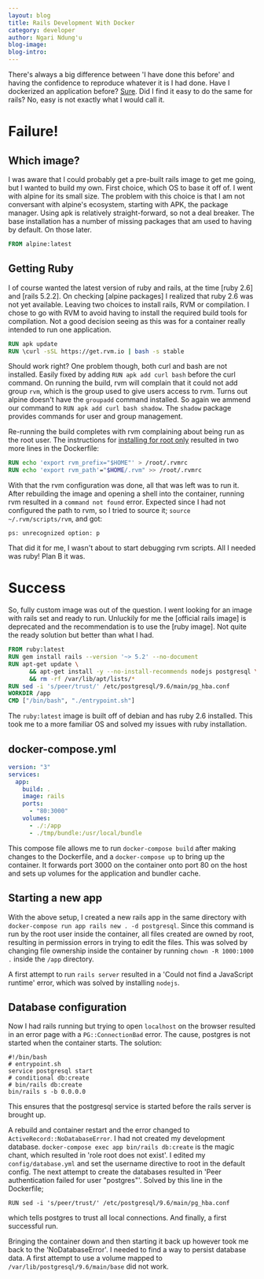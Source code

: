 ```yaml
---
layout: blog
title: Rails Development With Docker
category: developer
author: Ngari Ndung'u
blog-image:
blog-intro:
---
```


There's always a big difference between 'I have done this before' and having the confidence to reproduce whatever it is I had done.
Have I dockerized an application before? [Sure](2018-11-08-developing-with-docker.md). Did I find it easy to do the same for rails?
No, easy is not exactly what I would call it.

# Failure!

## Which image?

I was aware that I could probably get a pre-built rails image to get me going, but I wanted to build my own.
First choice, which OS to base it off of. I went with alpine for its small size.
The problem with this choice is that I am not conversant with alpine's ecosystem, starting with APK, the package manager.
Using apk is relatively straight-forward, so not a deal breaker. The base installation has a number of missing packages that am used to having by default.
On those later.
~~~Dockerfile
FROM alpine:latest
~~~

## Getting Ruby

I of course wanted the latest version of ruby and rails, at the time [ruby 2.6] and [rails 5.2.2].
On checking [alpine packages] I realized that ruby 2.6 was not yet available. Leaving two choices to install rails, RVM or compilation.
I chose to go with RVM to avoid having to install the required build tools for compilation.
Not a good decision seeing as this was for a container really intended to run one application.
~~~Dockerfile
RUN apk update
RUN \curl -sSL https://get.rvm.io | bash -s stable
~~~
Should work right? One problem though, both curl and bash are not installed. Easily fixed by adding `RUN apk add curl bash` before the curl command.
On running the build, rvm will complain that it could not add group `rvm`, which is the group used to give users access to rvm.
Turns out alpine doesn't have the `groupadd` command installed. So again we ammend our command to `RUN apk add curl bash shadow`.
The `shadow` package provides commands for user and group management.

Re-running the build completes with rvm complaining about being run as the root user.
The instructions for [installing for root only](https://rvm.io/support/faq#i-want-to-install-for-root-only) resulted in two more lines in the Dockerfile:
~~~Dockerfile
RUN echo 'export rvm_prefix="$HOME"' > /root/.rvmrc
RUN echo 'export rvm_path'="$HOME/.rvm" >> /root/.rvmrc
~~~
With that the rvm configuration was done, all that was left was to run it. After rebuilding the image and opening a shell into the container, running rvm resulted in a `command not found` error.
Expected since I had not configured the path to rvm, so I tried to source it; `source ~/.rvm/scripts/rvm`, and got:
~~~shell
ps: unrecognized option: p
~~~
That did it for me, I wasn't about to start debugging rvm scripts. All I needed was ruby! Plan B it was.

# Success

So, fully custom image was out of the question. I went looking for an image with rails set and ready to run.
Unluckily for me the [official rails image] is deprecated and the recommendation is to use the [ruby image].
Not quite the ready solution but better than what I had.

~~~Dockerfile
FROM ruby:latest
RUN gem install rails --version '~> 5.2' --no-document
RUN apt-get update \
      && apt-get install -y --no-install-recommends nodejs postgresql \
      && rm -rf /var/lib/apt/lists/*
RUN sed -i 's/peer/trust/' /etc/postgresql/9.6/main/pg_hba.conf
WORKDIR /app
CMD ["/bin/bash", "./entrypoint.sh"]
~~~
The `ruby:latest` image is built off of debian and has ruby 2.6 installed. This took me to a more familiar OS and solved my issues with ruby installation.

## docker-compose.yml

~~~yaml
version: "3"
services:
  app:
    build: .
    image: rails
    ports:
      - "80:3000"
    volumes:
      - ./:/app
      - ./tmp/bundle:/usr/local/bundle
~~~
This compose file allows me to run `docker-compose build` after making changes to the Dockerfile, and a `docker-compose up` to bring up the container.
It forwards port 3000 on the container onto port 80 on the host and sets up volumes for the application and bundler cache.

## Starting a new app

With the above setup, I created a new rails app in the same directory with `docker-compose run app rails new . -d postgresql`.
Since this command is run by the root user inside the container, all files created are owned by root, resulting in permission errors in trying to edit the files.
This was solved by changing file ownership inside the container by running `chown -R 1000:1000 .` inside the `/app` directory.

A first attempt to run `rails server` resulted in a 'Could not find a JavaScript runtime' error, which was solved by installing `nodejs`.

## Database configuration

Now I had rails running but trying to open `localhost` on the browser resulted in an error page with a `PG::ConnectionBad` error.
The cause, postgres is not started when the container starts. The solution:
~~~shell
#!/bin/bash
# entrypoint.sh
service postgresql start
# conditional db:create
# bin/rails db:create
bin/rails s -b 0.0.0.0
~~~
This ensures that the postgresql service is started before the rails server is brought up.

A rebuild and container restart and the error changed to `ActiveRecord::NoDatabaseError`. I had not created my development database.
`docker-compose exec app bin/rails db:create` is the magic chant, which resulted in 'role root does not exist'.
I edited my `config/database.yml` and set the username directive to root in the default config.
The next attempt to create the databases resulted in 'Peer authentication failed for user "postgres"'. Solved by this line in the Dockerfile;
~~~
RUN sed -i 's/peer/trust/' /etc/postgresql/9.6/main/pg_hba.conf
~~~
which tells postgres to trust all local connections. And finally, a first successful run.

Bringing the container down and then starting it back up however took me back to the 'NoDatabaseError'.
I needed to find a way to persist database data. A first attempt to use a volume mapped to `/var/lib/postgresql/9.6/main/base` did not work.
